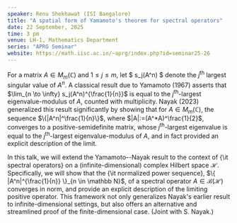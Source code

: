 ```yaml
---
speaker: Renu Shekhawat (ISI Bangalore)
title: "A spatial form of Yamamoto's theorem for spectral operators"
date: 22 September, 2025
time: 3 pm
venue: LH-1, Mathematics Department
series: "APRG Seminar"
website: https://math.iisc.ac.in/~aprg/index.php?id=seminar25-26
---
```


For a matrix $A \in M_m(\mathbb{C})$ and $1 \le j \le m$, let $ s_j(A^n)
$ denote the $j^\mathrm{th}$ largest singular value of $A^n$. A classical
result due to Yamamoto (1967) asserts that $\lim_{n \to \infty}
s_j(A^n)^{\frac{1}{n}}$ is equal to the $j^\mathrm{th}$-largest
eigenvalue-modulus of $A$, counted with multiplicity. Nayak (2023)
generalized this result significantly by showing that for $A \in
M_m(\mathbb C)$, the sequence $\{|A^n|^\frac{1}{n}\}$, where
$|A|:=(A^*A)^\frac{1}{2}$, converges to a positive-semidefinite matrix,
whose $j^\mathrm{th}$-largest eigenvalue is equal to the
$j^\mathrm{th}$-largest eigenvalue-modulus of $A$, and in fact provided
an explicit description of the limit.

In this talk, we will extend the Yamamoto--Nayak result to the context of
{\it spectral operators} on a (infinite-dimensional) complex Hilbert
space $\mathscr H$. Specifically, we will show that the  {\it normalized
power sequence}, $\{ |A^n|^{\frac{1}{n}} \}_{n \in \mathbb N}$, of a
spectral operator $A \in \mathscr B(\mathscr H)$ converges in norm, and
provide an explicit description of the limiting positive operator. This
framework not only generalizes Nayak's earlier result to
infinite-dimensional settings, but also offers an alternative and
streamlined proof of the finite-dimensional case. (Joint with S. Nayak.)
